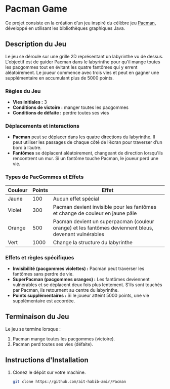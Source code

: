 # Pacman Game

Ce projet consiste en la création d’un jeu inspiré du célèbre jeu [Pacman](https://fr.wikipedia.org/wiki/Pac-Man), développé en utilisant les bibliothèques graphiques Java.

## Description du Jeu

Le jeu se déroule sur une grille 2D représentant un labyrinthe vu de dessus. L'objectif est de guider Pacman dans le labyrinthe pour qu'il mange toutes les pacgommes tout en évitant les quatre fantômes qui y errent aléatoirement. Le joueur commence avec trois vies et peut en gagner une supplémentaire en accumulant plus de 5000 points.

### Règles du Jeu

- **Vies initiales :** 3
- **Conditions de victoire :** manger toutes les pacgommes
- **Conditions de défaite :** perdre toutes ses vies

### Déplacements et interactions

- **Pacman** peut se déplacer dans les quatre directions du labyrinthe. Il peut utiliser les passages de chaque côté de l’écran pour traverser d’un bord à l’autre.
- **Fantômes** se déplacent aléatoirement, changeant de direction lorsqu'ils rencontrent un mur. Si un fantôme touche Pacman, le joueur perd une vie.

### Types de PacGommes et Effets

| Couleur | Points | Effet |
|---------|--------|-------|
| Jaune   | 100    | Aucun effet spécial |
| Violet  | 300    | Pacman devient invisible pour les fantômes et change de couleur en jaune pâle |
| Orange  | 500    | Pacman devient un superpacman (couleur orange) et les fantômes deviennent bleus, devenant vulnérables |
| Vert    | 1000   | Change la structure du labyrinthe |

### Effets et règles spécifiques

- **Invisibilité (pacgommes violettes) :** Pacman peut traverser les fantômes sans perdre de vie.
- **SuperPacman (pacgommes oranges) :** Les fantômes deviennent vulnérables et se déplacent deux fois plus lentement. S’ils sont touchés par Pacman, ils retournent au centre du labyrinthe.
- **Points supplémentaires :** Si le joueur atteint 5000 points, une vie supplémentaire est accordée.

## Terminaison du Jeu

Le jeu se termine lorsque :
1. Pacman mange toutes les pacgommes (victoire).
2. Pacman perd toutes ses vies (défaite).

## Instructions d'Installation

1. Clonez le dépôt sur votre machine.
   ```bash
   git clone https://github.com/ait-habib-amir/Pacman
